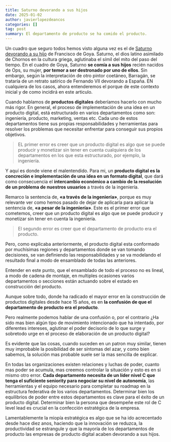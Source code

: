 ```yaml
---
title: Saturno devorando a sus hijos
date: 2025-01-02
author: javierlopezdeancos
categories: []
tag: post
summary: El departamento de producto se ha comido el producto.
---
```


Un cuadro que seguro todos hemos visto alguna vez es el de [Saturno devorando a su hijo](https://es.wikipedia.org/wiki/Saturno_devorando_a_su_hijo) de Francisco de Goya. Saturno, el dios latino asimilado de Chornos en la cultura griega, aglutinaba el símil del mito del paso del tiempo. En el cuadro de Goya, Saturno **se comía a sus hijos** recién nacidos de Ops, su mujer, **por temor a ser destronado por uno de ellos**. Sin embargo, según la interpretación de otro pintor coetáneo, Barragán, se trataría de un retrato satírico de Fernando VII devorando a España. EN cualquiera de los casos, ahora entenderemos el porque de este contexto inicial y de como incidirá en este articulo.

Cuando hablamos de **productos digitales** deberíamos hacerlo con mucho más rigor. En general, el proceso de implementación de una idea en un producto digital, está estructurado en varios departamentos como son: ingeniería,
producto, marketing, ventas etc. Cada uno de estos departamentos tiene sus propias responsabilidades y herramientas para resolver los problemas que necesitar enfrentar para conseguir sus propios objetivos.

> EL primer error es creer que un producto digital es algo que se puede producir y monetizar sin tener en cuenta cualquiera de los departamentos en los que esta estructurado, por ejemplo, la ingeniería.

Y aquí es donde viene el malentendido. Para mi, un **producto digital es la concreción e implementación de una idea en
un formato digital**, que dará como consecuencia el **intercambio económico a cambio de la resolución de un problema de
nuestros usuarios** a través de la ingeniería.

Remarco la sentencia de, **«a través de la ingeniería»**, porque es muy relevante ver como hemos pasado de dejar de
aplicarla para aplicar la sentencia de, **«a pesar de la ingeniería»**. Este es el primer error que cometemos, creer que un producto digital es algo que se puede producir y monetizar sin tener en cuenta la ingeniería.

> El segundo error es creer que el departamento de producto era el producto.

Pero, como explicaba anteriormente, el producto digital esta conformado por muchísimas regiones y departamentos donde se van tomando decisiones, se van definiendo las responsabilidades y se va modelando el resultado final a modo de ensamblado de todas las anteriores.

Entender en este punto, que el ensamblado de todo el proceso no es lineal, a modo de cadena de montaje, en multiples
ocasiones varios departamentos o secciones están actuando sobre el estado en construcción del producto.

Aunque sobre todo, donde ha radicado el mayor error en la construcción de productos digitales desde hace 15 años, es en **la confusión de que el departamento de producto era el producto**.

Pero realmente podemos hablar de una confusión o, por el contrario ¿Ha sido mas bien algún tipo de movimiento intencionado que ha intentado, por diferentes intereses, aglutinar el poder decisorio de lo que surge y sobretodo urge en el proceso de elaboración de un producto digital?

Es evidente que las cosas, cuando suceden en un patron muy similar, tienen muy improbable la posibilidad de ser síntomas del azar, y como bien sabemos, la solución mas probable suele ser la mas sencilla de explicar.

En todas las organizaciones existen relaciones y luchas de poder, cuanto mas poder se acumula, mas creemos controlar la situación y esto es en si mismo otro error. **Cada departamento necesita de un líder nivel C que tenga el suficiente seniority para negociar su nivel de autonomía**, las herramientas y el equipo necesario para completar su roadmap en la estructura federativa de los varios departamentos. Determinar bien los equilibrios de poder entre estos departamentos es clave para el éxito de un producto digital. Determinar bien la persona que desempeñe este rol de C level lead es crucial en la confección estratégica de la empresa.

Lamentablemente la miopía estratégica es algo que se ha ido acrecentado desde hace diez anos, haciendo que la innovación se reduzca, la productividad se estrangule y que la mayoría de los departamentos de producto las empresas de producto digital acaben devorando a sus hijos.
